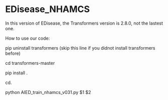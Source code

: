 # EDisease_NHAMCS

In this version of EDisease, the Transformers version is 2.8.0, not the lastest one.

How to use our code:

pip uninstall transformers   (skip this line if you didnot install transformers before)

cd transformers-master

pip install .

cd. 

python AIED_train_nhamcs_v031.py $1 $2
